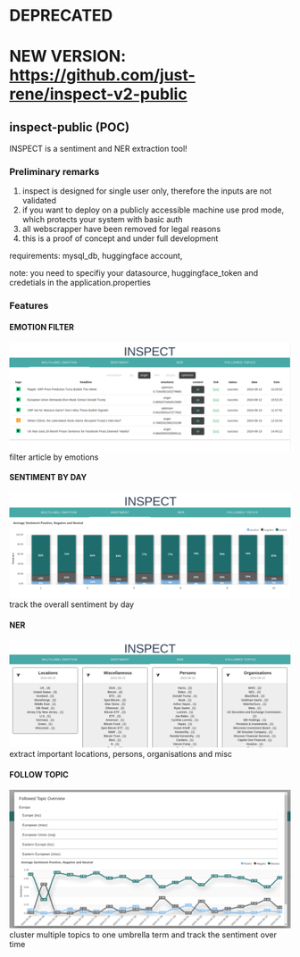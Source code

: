 # DEPRECATED 
# NEW VERSION: https://github.com/just-rene/inspect-v2-public

## inspect-public (POC)
INSPECT is a sentiment and NER extraction tool!

### Preliminary remarks
1) inspect is designed for single user only, therefore the inputs are not validated
2) if you want to deploy on a publicly accessible machine use prod mode, which protects your system with basic auth
3) all webscrapper have been removed for legal reasons 
4) this is a proof of concept and under full development

requirements: mysql_db, huggingface account,  

note: you need to specifiy your datasource, huggingface_token and credetials in the application.properties

### Features

#### EMOTION FILTER
![emotion_filter](./Screenshots/emotion_filter.png)
filter article by emotions


#### SENTIMENT BY DAY
![sentiment_by](./Screenshots/sentiment_by_day.png)
track the overall sentiment by day

#### NER
![ner](./Screenshots/NER.png)
extract important locations, persons, organisations and misc 

#### FOLLOW TOPIC
![sentiment_by](./Screenshots/followed_topics.png)
cluster multiple topics to one umbrella term and track the sentiment over time
